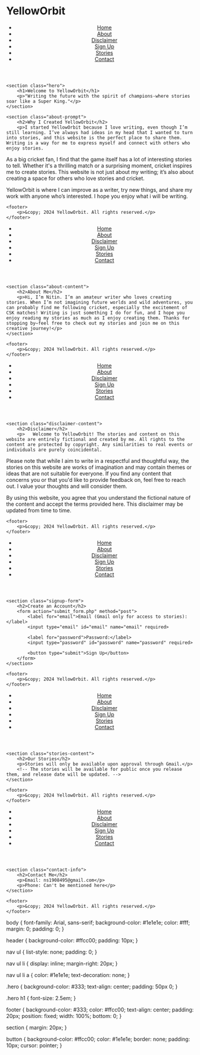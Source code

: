# YellowOrbit
<!DOCTYPE html>
<html lang="en">
<head>
    <meta charset="UTF-8">
    <meta name="viewport" content="width=device-width, initial-scale=1.0">
    <meta name="description" content="YellowOrbit: A platform for creative stories">
    <meta name="Nitin.S" content="Stories">
    <title>YellowOrbit</title>
    <link rel="stylesheet" href="styles.css">
</head>
<body>
    <header>
        <nav>
            <ul>
                <li><a href="index.html">Home</a></li>
                <li><a href="about.html">About</a></li>
                <li><a href="disclaimer.html">Disclaimer</a></li>
                <li><a href="signup.html">Sign Up</a></li>
                <li><a href="stories.html">Stories</a></li>
                <li><a href="contact.html">Contact</a></li>
            </ul>
        </nav>
    </header>

    <section class="hero">
        <h1>Welcome to YellowOrbit</h1>
        <p>"Writing the future with the spirit of champions-where stories soar like a Super King."</p>
    </section>

    <section class="about-prompt">
        <h2>Why I Created YellowOrbit</h2>
        <p>I started YellowOrbit because I love writing, even though I’m still learning. I’ve always had ideas in my head that I wanted to turn into stories, and this website is the perfect place to share them. Writing is a way for me to express myself and connect with others who enjoy stories.

As a big cricket fan, I find that the game itself has a lot of interesting stories to tell. Whether it's a thrilling match or a surprising moment, cricket inspires me to create stories. This website is not just about my writing; it’s also about creating a space for others who love stories and cricket.

YellowOrbit is where I can improve as a writer, try new things, and share my work with anyone who’s interested. I hope you enjoy what i will be writing.

 </p>
    </section>

    <footer>
        <p>&copy; 2024 YellowOrbit. All rights reserved.</p>
    </footer>
</body>
</html>
<!DOCTYPE html>
<html lang="en">
<head>
    <meta charset="UTF-8">
    <meta name="viewport" content="width=device-width, initial-scale=1.0">
    <meta name="description" content="About YellowOrbit and its creator">
    <meta name="author" content="Nitin.S">
    <title>About - YellowOrbit</title>
    <link rel="stylesheet" href="styles.css">
</head>
<body>
    <header>
        <nav>
            <ul>
                <li><a href="index.html">Home</a></li>
                <li><a href="about.html">About</a></li>
                <li><a href="disclaimer.html">Disclaimer</a></li>
                <li><a href="signup.html">Sign Up</a></li>
                <li><a href="stories.html">Stories</a></li>
                <li><a href="contact.html">Contact</a></li>
            </ul>
        </nav>
    </header>

    <section class="about-content">
        <h2>About Me</h2>
        <p>Hi, I’m Nitin. I’m an amateur writer who loves creating stories. When I’m not imagining future worlds and wild adventures, you can probably find me following cricket, especially the excitement of CSK matches! Writing is just something I do for fun, and I hope you enjoy reading my stories as much as I enjoy creating them. Thanks for stopping by—feel free to check out my stories and join me on this creative journey!</p>
    </section>

    <footer>
        <p>&copy; 2024 YellowOrbit. All rights reserved.</p>
    </footer>
</body>
</html>
<!DOCTYPE html>
<html lang="en">
<head>
    <meta charset="UTF-8">
    <meta name="viewport" content="width=device-width, initial-scale=1.0">
    <meta name="description" content="Disclaimer for YellowOrbit">
    <meta name="author" content="Nitin.S">
    <title>Disclaimer - YellowOrbit</title>
    <link rel="stylesheet" href="styles.css">
</head>
<body>
    <header>
        <nav>
            <ul>
                <li><a href="index.html">Home</a></li>
                <li><a href="about.html">About</a></li>
                <li><a href="disclaimer.html">Disclaimer</a></li>
                <li><a href="signup.html">Sign Up</a></li>
                <li><a href="stories.html">Stories</a></li>
                <li><a href="contact.html">Contact</a></li>
            </ul>
        </nav>
    </header>

    <section class="disclaimer-content">
        <h2>Disclaimer</h2>
        <p>   Welcome to YellowOrbit! The stories and content on this website are entirely fictional and created by me. All rights to the content are protected by copyright. Any similarities to real events or individuals are purely coincidental.

Please note that while I aim to write in a respectful and thoughtful way, the stories on this website are works of imagination and may contain themes or ideas that are not suitable for everyone. If you find any content that concerns you or that you'd like to provide feedback on, feel free to reach out. I value your thoughts and will consider them.

By using this website, you agree that you understand the fictional nature of the content and accept the terms provided here. This disclaimer may be updated from time to time.</p>
    </section>

    <footer>
        <p>&copy; 2024 YellowOrbit. All rights reserved.</p>
    </footer>
</body>
</html>
<!DOCTYPE html>
<html lang="en">
<head>
    <meta charset="UTF-8">
    <meta name="viewport" content="width=device-width, initial-scale=1.0">
    <meta name="description" content="Sign Up for YellowOrbit">
    <meta name="author" content="A.J.">
    <title>Sign Up - YellowOrbit</title>
    <link rel="stylesheet" href="styles.css">
</head>
<body>
    <header>
        <nav>
            <ul>
                <li><a href="index.html">Home</a></li>
                <li><a href="about.html">About</a></li>
                <li><a href="disclaimer.html">Disclaimer</a></li>
                <li><a href="signup.html">Sign Up</a></li>
                <li><a href="stories.html">Stories</a></li>
                <li><a href="contact.html">Contact</a></li>
            </ul>
        </nav>
    </header>

    <section class="signup-form">
        <h2>Create an Account</h2>
        <form action="submit_form.php" method="post">
            <label for="email">Email (Gmail only for access to stories):</label>
            <input type="email" id="email" name="email" required>

            <label for="password">Password:</label>
            <input type="password" id="password" name="password" required>

            <button type="submit">Sign Up</button>
        </form>
    </section>

    <footer>
        <p>&copy; 2024 YellowOrbit. All rights reserved.</p>
    </footer>
</body>
</html>
<!DOCTYPE html>
<html lang="en">
<head>
    <meta charset="UTF-8">
    <meta name="viewport" content="width=device-width, initial-scale=1.0">
    <meta name="description" content="Stories on YellowOrbit">
    <meta name="author" content="A.J.">
    <title>Stories - YellowOrbit</title>
    <link rel="stylesheet" href="styles.css">
</head>
<body>
    <header>
        <nav>
            <ul>
                <li><a href="index.html">Home</a></li>
                <li><a href="about.html">About</a></li>
                <li><a href="disclaimer.html">Disclaimer</a></li>
                <li><a href="signup.html">Sign Up</a></li>
                <li><a href="stories.html">Stories</a></li>
                <li><a href="contact.html">Contact</a></li>
            </ul>
        </nav>
    </header>

    <section class="stories-content">
        <h2>Our Stories</h2>
        <p>Stories will only be available upon approval through Gmail.</p>
        <!-- The stories will be available for public once you release them, and release date will be updated. -->
    </section>

    <footer>
        <p>&copy; 2024 YellowOrbit. All rights reserved.</p>
    </footer>
</body>
</html>
<!DOCTYPE html>
<html lang="en">
<head>
    <meta charset="UTF-8">
    <meta name="viewport" content="width=device-width, initial-scale=1.0">
    <meta name="description" content="Contact Information for YellowOrbit">
    <meta name="author" content="A.J.">
    <title>Contact - YellowOrbit</title>
    <link rel="stylesheet" href="styles.css">
</head>
<body>
    <header>
        <nav>
            <ul>
                <li><a href="index.html">Home</a></li>
                <li><a href="about.html">About</a></li>
                <li><a href="disclaimer.html">Disclaimer</a></li>
                <li><a href="signup.html">Sign Up</a></li>
                <li><a href="stories.html">Stories</a></li>
                <li><a href="contact.html">Contact</a></li>
            </ul>
        </nav>
    </header>

    <section class="contact-info">
        <h2>Contact Me</h2>
        <p>Email: ns1908495@gmail.com</p>
        <p>Phone: Can't be mentioned here</p>
    </section>

    <footer>
        <p>&copy; 2024 YellowOrbit. All rights reserved.</p>
    </footer>
</body>
</html>
body {
    font-family: Arial, sans-serif;
    background-color: #1e1e1e;
    color: #fff;
    margin: 0;
    padding: 0;
}

header {
    background-color: #ffcc00;
    padding: 10px;
}

nav ul {
    list-style: none;
    padding: 0;
}

nav ul li {
    display: inline;
    margin-right: 20px;
}

nav ul li a {
    color: #1e1e1e;
    text-decoration: none;
}

.hero {
    background-color: #333;
    text-align: center;
    padding: 50px 0;
}

.hero h1 {
    font-size: 2.5em;
}

footer {
    background-color: #333;
    color: #ffcc00;
    text-align: center;
    padding: 20px;
    position: fixed;
    width: 100%;
    bottom: 0;
}

section {
    margin: 20px;
}

button {
    background-color: #ffcc00;
    color: #1e1e1e;
    border: none;
    padding: 10px;
    cursor: pointer;
}
